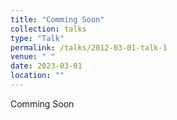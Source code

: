 ```yaml
---
title: "Comming Soon"
collection: talks
type: "Talk"
permalink: /talks/2012-03-01-talk-1
venue: " "
date: 2023-03-01
location: ""
---
```


Comming Soon
